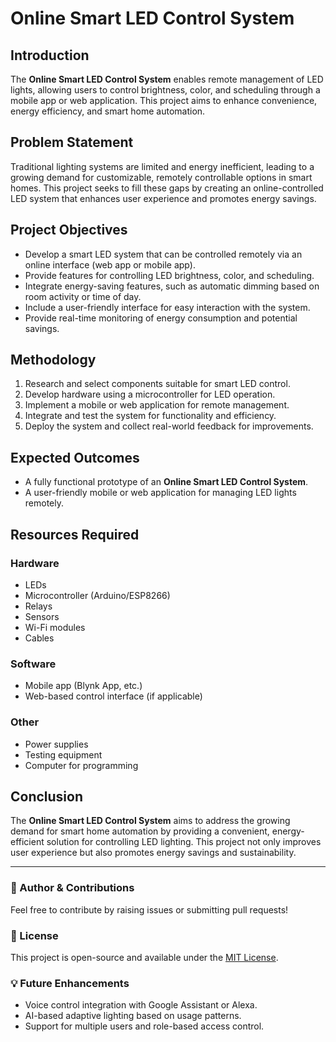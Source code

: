 # Online Smart LED Control System

## Introduction
The **Online Smart LED Control System** enables remote management of LED lights, allowing users to control brightness, color, and scheduling through a mobile app or web application. This project aims to enhance convenience, energy efficiency, and smart home automation.

## Problem Statement
Traditional lighting systems are limited and energy inefficient, leading to a growing demand for customizable, remotely controllable options in smart homes. This project seeks to fill these gaps by creating an online-controlled LED system that enhances user experience and promotes energy savings.

## Project Objectives
- Develop a smart LED system that can be controlled remotely via an online interface (web app or mobile app).
- Provide features for controlling LED brightness, color, and scheduling.
- Integrate energy-saving features, such as automatic dimming based on room activity or time of day.
- Include a user-friendly interface for easy interaction with the system.
- Provide real-time monitoring of energy consumption and potential savings.

## Methodology
1. Research and select components suitable for smart LED control.
2. Develop hardware using a microcontroller for LED operation.
3. Implement a mobile or web application for remote management.
4. Integrate and test the system for functionality and efficiency.
5. Deploy the system and collect real-world feedback for improvements.

## Expected Outcomes
- A fully functional prototype of an **Online Smart LED Control System**.
- A user-friendly mobile or web application for managing LED lights remotely.

## Resources Required
### Hardware
- LEDs
- Microcontroller (Arduino/ESP8266)
- Relays
- Sensors
- Wi-Fi modules
- Cables

### Software
- Mobile app (Blynk App, etc.)
- Web-based control interface (if applicable)

### Other
- Power supplies
- Testing equipment
- Computer for programming

## Conclusion
The **Online Smart LED Control System** aims to address the growing demand for smart home automation by providing a convenient, energy-efficient solution for controlling LED lighting. This project not only improves user experience but also promotes energy savings and sustainability.

---
### 📌 Author & Contributions
Feel free to contribute by raising issues or submitting pull requests!

### 📜 License
This project is open-source and available under the [MIT License](LICENSE).

### 💡 Future Enhancements
- Voice control integration with Google Assistant or Alexa.
- AI-based adaptive lighting based on usage patterns.
- Support for multiple users and role-based access control.
